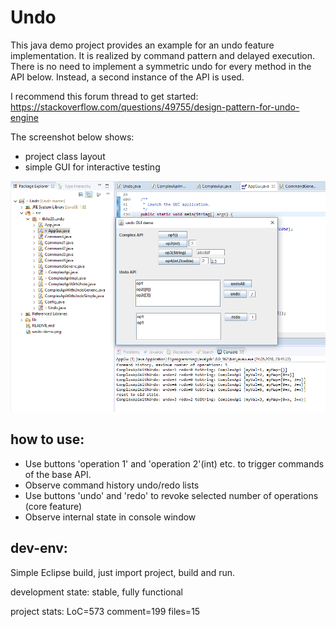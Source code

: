 # Undo
This java demo project provides an example for an undo feature implementation.
It is realized by command pattern and delayed execution.
There is no need to implement a symmetric undo for every method in the API below.
Instead, a second instance of the API is used.

I recommend this forum thread to get started: 
https://stackoverflow.com/questions/49755/design-pattern-for-undo-engine

The screenshot below shows:
- project class layout 
- simple GUI for interactive testing

![undo gui demo](./undo-demo.png)

## how to use:
- Use buttons 'operation 1' and 'operation 2'(int) etc. to trigger commands of the base API.
- Observe command history undo/redo lists
- Use buttons 'undo' and 'redo' to revoke selected number of operations (core feature)
- Observe internal state in console window

## dev-env:
Simple Eclipse build, just import project, build and run.

development state: stable, fully functional

project stats: LoC=573 comment=199 files=15 
